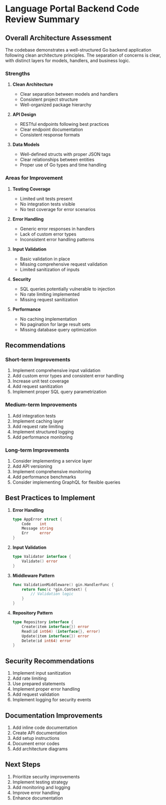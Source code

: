 # Language Portal Backend Code Review Summary

## Overall Architecture Assessment
The codebase demonstrates a well-structured Go backend application following clean architecture principles. The separation of concerns is clear, with distinct layers for models, handlers, and business logic.

### Strengths
1. **Clean Architecture**
   - Clear separation between models and handlers
   - Consistent project structure
   - Well-organized package hierarchy

2. **API Design**
   - RESTful endpoints following best practices
   - Clear endpoint documentation
   - Consistent response formats

3. **Data Models**
   - Well-defined structs with proper JSON tags
   - Clear relationships between entities
   - Proper use of Go types and time handling

### Areas for Improvement

1. **Testing Coverage**
   - Limited unit tests present
   - No integration tests visible
   - No test coverage for error scenarios

2. **Error Handling**
   - Generic error responses in handlers
   - Lack of custom error types
   - Inconsistent error handling patterns

3. **Input Validation**
   - Basic validation in place
   - Missing comprehensive request validation
   - Limited sanitization of inputs

4. **Security**
   - SQL queries potentially vulnerable to injection
   - No rate limiting implemented
   - Missing request sanitization

5. **Performance**
   - No caching implementation
   - No pagination for large result sets
   - Missing database query optimization

## Recommendations

### Short-term Improvements
1. Implement comprehensive input validation
2. Add custom error types and consistent error handling
3. Increase unit test coverage
4. Add request sanitization
5. Implement proper SQL query parametrization

### Medium-term Improvements
1. Add integration tests
2. Implement caching layer
3. Add request rate limiting
4. Implement structured logging
5. Add performance monitoring

### Long-term Improvements
1. Consider implementing a service layer
2. Add API versioning
3. Implement comprehensive monitoring
4. Add performance benchmarks
5. Consider implementing GraphQL for flexible queries

## Best Practices to Implement
1. **Error Handling**
   ```go
   type AppError struct {
       Code    int
       Message string
       Err     error
   }
   ```

2. **Input Validation**
   ```go
   type Validator interface {
       Validate() error
   }
   ```

3. **Middleware Pattern**
   ```go
   func ValidationMiddleware() gin.HandlerFunc {
       return func(c *gin.Context) {
           // Validation logic
       }
   }
   ```

4. **Repository Pattern**
   ```go
   type Repository interface {
       Create(item interface{}) error
       Read(id int64) (interface{}, error)
       Update(item interface{}) error
       Delete(id int64) error
   }
   ```

## Security Recommendations
1. Implement input sanitization
2. Add rate limiting
3. Use prepared statements
4. Implement proper error handling
5. Add request validation
6. Implement logging for security events

## Documentation Improvements
1. Add inline code documentation
2. Create API documentation
3. Add setup instructions
4. Document error codes
5. Add architecture diagrams

## Next Steps
1. Prioritize security improvements
2. Implement testing strategy
3. Add monitoring and logging
4. Improve error handling
5. Enhance documentation